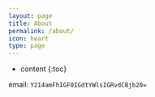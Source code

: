 ```yaml
---
layout: page
title: About
permalink: /about/
icon: heart
type: page
---
```


* content
{:toc}

email: `Y214amFhIGF0IGdtYWlsIGRvdCBjb20=`




  

